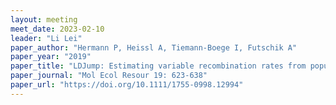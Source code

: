 ```yaml
---
layout: meeting
meet_date: 2023-02-10
leader: "Li Lei"
paper_author: "Hermann P, Heissl A, Tiemann-Boege I, Futschik A"
paper_year: "2019"
paper_title: "LDJump: Estimating variable recombination rates from population genetic data"
paper_journal: "Mol Ecol Resour 19: 623-638"
paper_url: "https://doi.org/10.1111/1755-0998.12994"
---
```


